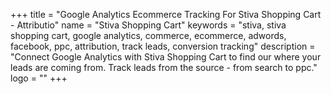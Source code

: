 +++
title = "Google Analytics Ecommerce Tracking For Stiva Shopping Cart - Attributio"
name = "Stiva Shopping Cart"
keywords = "stiva, stiva shopping cart, google analytics, commerce, ecommerce, adwords, facebook, ppc, attribution, track leads, conversion tracking"
description = "Connect Google Analytics with Stiva Shopping Cart to find our where your leads are coming from. Track leads from the source - from search to ppc."
logo = ""
+++
